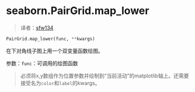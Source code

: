 # seaborn.PairGrid.map_lower

> 译者：[sfw134](https://github.com/sfw134)

```py
PairGrid.map_lower(func, **kwargs)
```

在下对角线子图上用一个双变量函数绘图。

参数：`func`：可调用的绘图函数

> 必须将x,y数组作为位置参数并绘制到“当前活动”的matplotlib轴上。还需要接受名为`color`和`label`的kwargs。

